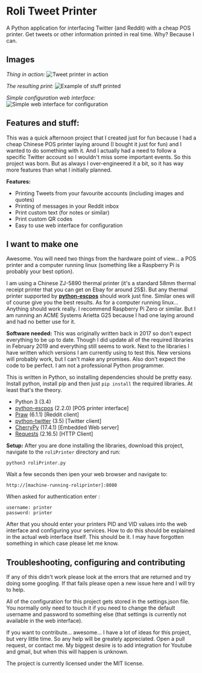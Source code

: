 # Roli Tweet Printer
A Python application for interfacing Twitter (and Reddit) with a cheap POS printer. Get tweets or other information printed in real time. Why? Because I can.

## Images
*Thing in action:*
![Tweet printer in action](https://user-images.githubusercontent.com/2136711/52536917-e7c3f400-2d60-11e9-94f5-8779e0c31cf4.JPG)

*The resulting print:*
![Example of stuff printed](https://user-images.githubusercontent.com/2136711/52536939-235ebe00-2d61-11e9-9d23-8f842d1da57b.JPG)

*Simple configuration web interface:*
![Simple web interface for configuration](https://user-images.githubusercontent.com/2136711/52536712-7125f700-2d5e-11e9-890a-e8620df19104.png)
## Features and stuff:
This was a quick afternoon project that I created just for fun because I had a cheap Chinese POS printer laying around (I bought it just for fun) and I wanted to do something with it. And I actually had a need to follow a specific Twitter account so I wouldn't miss some important events. So this project was born. But as always I over-engineered it a bit, so it has way more features than what I initially planned.

**Features:**
 - Printing Tweets from your favourite accounts (including images and quotes)
 - Printing of messages in your Reddit inbox
 - Print custom text (for notes or similar)
 - Print custom QR codes
 - Easy to use web interface for configuration

## I want to make one
Awesome. You will need two things from the hardware point of view... a POS printer and a computer running linux (something like a Raspberry Pi is probably your best option).

I am using a Chinese ZJ-5890 thermal printer (it's a standard 58mm thermal receipt printer that you can get on Ebay for around 25$). But any thermal printer supported by  **[python-escpos](https://github.com/python-escpos/python-escpos)** should work just fine. Similar ones will of course give you the best results. 
As for a computer running linux... Anything should work really. I recommend Raspberry Pi Zero or similar. But I am running an ACME Systems Arietta G25 because I had one laying around and had no better use for it.

**Software needed:**
This was originally written back in 2017 so don't expect everything to be up to date. Though I did update all of the required libraries in February 2019 and everything still seems to work. Next to the libraries I have written which versions I am currently using to test this. New versions will probably work, but I can't make any promises. Also don't expect the code to be perfect. I am not a professional Python programmer.

This is written in Python, so installing dependencies should be pretty easy. Install python, install pip and then just `pip install` the required libraries. At least that's the theory.

 - Python 3 (3.4)
 - [python-escpos](https://github.com/python-escpos/python-escpos) (2.2.0) [POS printer interface]
 - [Praw](https://github.com/praw-dev/praw) (6.1.1) [Reddit client]
 - [python-twitter](https://github.com/bear/python-twitter) (3.5) [Twitter client]
 - [CherryPy](https://github.com/cherrypy/cherrypy) (17.4.1) [Embedded Web server]
 - [Requests](https://github.com/kennethreitz/requests) (2.16.5) [HTTP Client]

**Setup:**
After you are done installing the libraries, download this project, navigate to the `roliPrinter` directory and run:

    python3 roliPrinter.py

Wait a few seconds then ipen your web browser and navigate to:

    http://[machine-running-roliprinter]:8080

When asked for authentication enter :

    username: printer
    password: printer

After that you should enter your printers PID and VID values into the web interface and configuring your services. How to do this should be explained in the actual web interface itself. This should be it. I may have forgotten something in which case please let me know.

## Troubleshooting, configuring and contributing
If any of this didn't work please look at the errors that are returned and try doing some googling. If that fails please open a new issue here and I will try to help. 

All of the configuration for this project gets stored in the settings.json file. You normally only need to touch it if you need to change the default username and password to something else (that settings is currently not available in the web interface).

If you want to contribute... awesome... I have a lot of ideas for this project, but very little time. So any help will be greately appreciated. Open a pull request, or contact me. My biggest desire is to add integration for Youtube and gmail, but when this will happen is unknown.

The project is currently licensed under the MIT license. 
